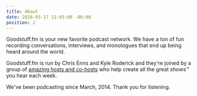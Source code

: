 ```yaml
---
title: About
date: 2016-03-17 21:03:00 -06:00
position: 2
---
```


Goodstuff.fm is your new favorite podcast network. We have a ton of fun recording conversations, interviews, and monologues that end up being heard around the world.

Goodstuff.fm is run by Chris Enns and Kyle Roderick and they're joined by a group of [amazing hosts and co-hosts][1] who help create all the great shows™ you hear each week.

We've been podcasting since March, 2014. Thank you for listening.

[1]: http://goodstuff.fm/people